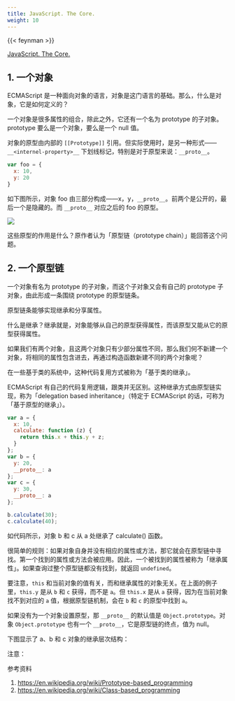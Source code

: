 ```yaml
---
title: JavaScript. The Core.
weight: 10
---
```


{{< feynman >}}

[JavaScript. The Core.](http://dmitrysoshnikov.com/ecmascript/javascript-the-core/)

## 1. 一个对象

ECMAScript 是一种面向对象的语言，对象是这门语言的基础。那么，什么是对象，它是如何定义的？

一个对象是很多属性的组合，除此之外，它还有一个名为 prototype 的子对象。prototype 要么是一个对象，要么是一个 null 值。

对象的原型由内部的 `[[Prototype]]` 引用。但实际使用时，是另一种形式——`__<internel-property>__` 下划线标记，特别是对于原型来说：`__proto__`。

```js
var foo = {
  x: 10,
  y: 20
}
```

如下图所示，对象 foo 由三部分构成——x，y，`__proto__`。前两个是公开的，最后一个是隐藏的。而 `__proto__` 对应之后的 foo 的原型。

![](/images/javascript-the-core-0.svg)

这些原型的作用是什么？原作者认为「原型链（prototype chain）」能回答这个问题。

## 2. 一个原型链

一个对象有名为 prototype 的子对象，而这个子对象又会有自己的 prototype 子对象，由此形成一条围绕 prototype 的原型链条。

原型链条能够实现继承和分享属性。

什么是继承？继承就是，对象能够从自己的原型获得属性，而该原型又能从它的原型获得属性。

如果我们有两个对象，且这两个对象只有少部分属性不同，那么我们何不新建一个对象，将相同的属性包含进去，再通过构造函数新建不同的两个对象呢？

在一些基于类的系统中，这种代码复用方式被称为「基于类的继承」。

ECMAScript 有自己的代码复用逻辑，跟类并无区别。这种继承方式由原型链实现，称为「delegation based inheritance」（特定于 ECMAScript 的话，可称为「基于原型的继承」）。

```js
var a = {
  x: 10,
  calculate: function (z) {
    return this.x + this.y + z;
  }
};
var b = {
  y: 20,
  __proto__: a
};
var c = {
  y: 30,
  __proto__: a
};

b.calculate(30);
c.calculate(40);
```

如代码所示，对象 b 和 c 从 a 处继承了 calculate() 函数。

很简单的规则：如果对象自身并没有相应的属性或方法，那它就会在原型链中寻找。第一个找到的属性或方法会被应用。因此，一个被找到的属性被称为「继承属性」。如果查询过整个原型链都没有找到，就返回 `undefined`。

要注意，`this` 和当前对象的值有关，而和继承属性的对象无关。在上面的例子里，`this.y` 是从 `b` 和 `c` 获得，而不是 `a`。但 `this.x` 是从 `a` 获得，因为在当前对象找不到对应的 `a` 值，根据原型链机制，会在 `b` 和 `c` 的原型中找到 `a`。

如果没有为一个对象设置原型，那 `__proto__` 的默认值是 `Object.prototype`。对象 `Object.prototype` 也有一个 `__proto__`，它是原型链的终点，值为 null。

下图显示了 a、b 和 c 对象的继承层次结构：

注意：

参考资料

1. <https://en.wikipedia.org/wiki/Prototype-based_programming>
2. <https://en.wikipedia.org/wiki/Class-based_programming>
